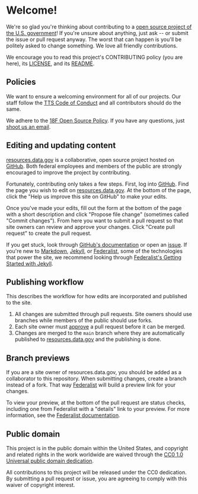 # Welcome!

We're so glad you're thinking about contributing to a [open source project of the U.S. government](https://code.gov/)! If you're unsure about anything, just ask -- or submit the issue or pull request anyway. The worst that can happen is you'll be politely asked to change something. We love all friendly contributions.

We encourage you to read this project's CONTRIBUTING policy (you are here), its [LICENSE](LICENSE.md), and its [README](README.md).

## Policies

We want to ensure a welcoming environment for all of our projects. Our staff follow the [TTS Code of Conduct](https://18f.gsa.gov/code-of-conduct/) and all contributors should do the same.

We adhere to the [18F Open Source Policy](https://github.com/18f/open-source-policy). If you have any questions, just [shoot us an email](mailto:18f@gsa.gov).


## Editing and updating content

[resources.data.gov](https://resources.data.gov/) is a collaborative, open
source project hosted on [GitHub](https://github.com/). Both federal employees
and members of the public are strongly encouraged to improve the project by
contributing.

Fortunately, contributing only takes a few steps. First, log into
[GitHub](https://github.com/login). Find the page you wish to edit on
[resources.data.gov](https://resources.data.gov/). At the bottom of the page,
click the "Help us improve this site on GitHub" to make your edits.

Once you've made your edits, fill out the form at the bottom of the page with
a short description and click "Propose file change" (sometimes called "Commit
changes"). From here you want to submit a pull request so that site owners can
review and approve your changes.  Click "Create pull request" to create the pull
request.

If you get stuck, look through [GitHub's
documentation](https://help.github.com/en/github) or open an
[issue](https://github.com/GSA/resources.data.gov/issues/new). If you're new to
[Markdown](https://www.markdownguide.org), [Jekyll](https://jekyllrb.com), or
[Federalist](https://federalist.18f.gov), some of the technologies that power
the site, we recommend looking through [Federalist's Getting Started with
Jekyll](https://federalist.18f.gov/documentation/getting-started-with-jekyll/).


## Publishing workflow

This describes the workflow for how edits are incorporated and published to the
site.

1. All changes are submitted through pull requests. Site owners should use
   branches while members of the public should use forks.
1. Each site owner must
   [approve](https://help.github.com/en/github/collaborating-with-issues-and-pull-requests/about-pull-request-reviews)
   a pull request before it can be merged.
1. Changes are merged to the `main` branch where they are automatically
   published to [resources.data.gov](https://resources.data.gov)
   and the publishing is done.


## Branch previews

If you are a site owner of resources.data.gov, you should be added as a collaborator
to this repository. When submitting changes, create a branch instead of a fork.
That way [Federalist](https://federalist.18f.gov) will build a preview link for
your changes.

To view your preview, at the bottom of the pull request are status checks,
including one from Federalist with a "details" link to your preview. For more
information, see the [Federalist
documentation](https://federalist.18f.gov/documentation/previews/).


## Public domain

This project is in the public domain within the United States, and copyright and related rights in the work worldwide are waived through the [CC0 1.0 Universal public domain dedication](https://creativecommons.org/publicdomain/zero/1.0/).

All contributions to this project will be released under the CC0 dedication. By submitting a pull request or issue, you are agreeing to comply with this waiver of copyright interest.
